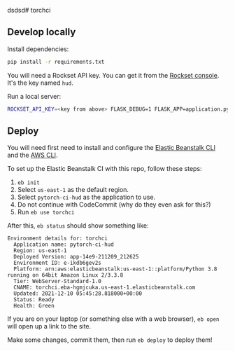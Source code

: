 dsdsd# torchci

## Develop locally

Install dependencies:
```bash
pip install -r requirements.txt
```

You will need a Rockset API key. You can get it from the
[Rockset console](https://console.rockset.com/apikeys). It's the key named `hud`.

Run a local server:
```bash
ROCKSET_API_KEY=<key from above> FLASK_DEBUG=1 FLASK_APP=application.py flask run
```

## Deploy

You will need first need to install and configure the [Elastic Beanstalk CLI](https://docs.aws.amazon.com/elasticbeanstalk/latest/dg/eb-cli3.html)
and the [AWS CLI](https://docs.aws.amazon.com/cli/latest/userguide/cli-chap-welcome.html).

To set up the Elastic Beanstalk CI with this repo, follow these steps:
1. `eb init`
2. Select `us-east-1` as the default region.
3. Select `pytorch-ci-hud` as the application to use.
4. Do not continue with CodeCommit (why do they even ask for this?)
5. Run `eb use torchci`

After this, `eb status` should show something like:
```
Environment details for: torchci
  Application name: pytorch-ci-hud
  Region: us-east-1
  Deployed Version: app-14e9-211209_212625
  Environment ID: e-ikdb6gev2s
  Platform: arn:aws:elasticbeanstalk:us-east-1::platform/Python 3.8 running on 64bit Amazon Linux 2/3.3.8
  Tier: WebServer-Standard-1.0
  CNAME: torchci.eba-hgmjcuka.us-east-1.elasticbeanstalk.com
  Updated: 2021-12-10 05:45:28.818000+00:00
  Status: Ready
  Health: Green
```

If you are on your laptop (or something else with a web browser), `eb open` will
open up a link to the site.

Make some changes, commit them, then run `eb deploy` to deploy them!
